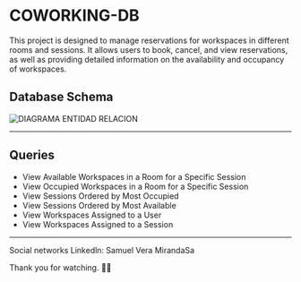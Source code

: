 # COWORKING-DB

This project is designed to manage reservations for workspaces in different rooms and sessions. It allows users to book, cancel, and view reservations, as well as providing detailed information on the availability and occupancy of workspaces.

## Database Schema
![DIAGRAMA ENTIDAD RELACION](https://github.com/SamuelSml8/COWORKING-DB/assets/127326262/a31d0a18-5687-4a53-afc4-f250bc8c5cd0)

---

## Queries
- View Available Workspaces in a Room for a Specific Session
- View Occupied Workspaces in a Room for a Specific Session
- View Sessions Ordered by Most Occupied
- View Sessions Ordered by Most Available
- View Workspaces Assigned to a User
- View Workspaces Assigned to a Session

---

Social networks
Linkedln: Samuel Vera MirandaSa

Thank you for watching. 🫡💜
